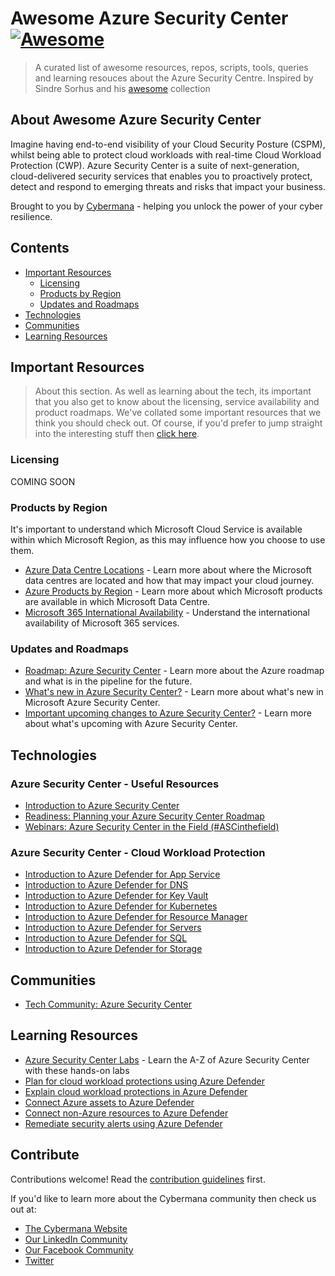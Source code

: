 # Awesome Azure Security Center [![Awesome](https://awesome.re/badge.svg)](https://awesome.re)

> A curated list of awesome resources, repos, scripts, tools, queries and learning resouces about the Azure Security Centre. Inspired by Sindre Sorhus and his [awesome](https://github.com/sindresorhus/awesome) collection

## About Awesome Azure Security Center

Imagine having end-to-end visibility of your Cloud Security Posture (CSPM), whilst being able to protect cloud workloads with real-time Cloud Workload Protection (CWP). Azure Security Center is a suite of next-generation, cloud-delivered security services that enables you to proactively protect, detect and respond to emerging threats and risks that impact your business.

Brought to you by [Cybermana](https://www.cybermana.net) - helping you unlock the power of your cyber resilience.

## Contents

- [Important Resources](#important-resources)
  - [Licensing](#licensing)
  - [Products by Region](#products-by-region)
  - [Updates and Roadmaps](#updates-and-roadmaps)
- [Technologies](#technologies)
- [Communities](##communities)
- [Learning Resources](##learning-resources)

## Important Resources

> About this section. As well as learning about the tech, its important that you also get to know about the licensing, service availability and product roadmaps. We've collated some important resources that we think you should check out. Of course, if you'd prefer to jump straight into the interesting stuff then [click here](##technologies).

### Licensing

COMING SOON

### Products by Region

It's important to understand which Microsoft Cloud Service is available within which Microsoft Region, as this may influence how you choose to use them.

- [Azure Data Centre Locations](https://azure.microsoft.com/en-gb/global-infrastructure/geographies/) - Learn more about where the Microsoft data centres are located and how that may impact your cloud journey.
- [Azure Products by Region](https://azure.microsoft.com/en-us/global-infrastructure/services/) - Learn more about which Microsoft products are available in which Microsoft Data Centre.
- [Microsoft 365 International Availability](https://www.microsoft.com/en-gb/microsoft-365/business/international-availability) - Understand the international availability of Microsoft 365 services.

### Updates and Roadmaps

- [Roadmap: Azure Security Center](https://azure.microsoft.com/en-us/updates/?category=security&query=azure%20security%20center) - Learn more about the Azure roadmap and what is in the pipeline for the future.
- [What's new in Azure Security Center?](https://docs.microsoft.com/en-us/azure/security-center/release-notes) - Learn more about what's new in Microsoft Azure Security Center.
- [Important upcoming changes to Azure Security Center?](https://docs.microsoft.com/en-us/azure/security-center/upcoming-changes) - Learn more about what's upcoming with Azure Security Center.

## Technologies

### Azure Security Center - Useful Resources

- [Introduction to Azure Security Center](https://docs.microsoft.com/en-gb/azure/security-center/security-center-introduction)
- [Readiness: Planning your Azure Security Center Roadmap](https://docs.microsoft.com/en-gb/azure/security-center/security-center-readiness-roadmap)
- [Webinars: Azure Security Center in the Field (#ASCinthefield)](https://www.youtube.com/hashtag/ascinthefield)

### Azure Security Center - Cloud Workload Protection

- [Introduction to Azure Defender for App Service](https://docs.microsoft.com/en-gb/azure/security-center/defender-for-app-service-introduction)
- [Introduction to Azure Defender for DNS](https://docs.microsoft.com/en-gb/azure/security-center/defender-for-dns-introduction)
- [Introduction to Azure Defender for Key Vault](https://docs.microsoft.com/en-gb/azure/security-center/defender-for-key-vault-introduction)
- [Introduction to Azure Defender for Kubernetes](https://docs.microsoft.com/en-gb/azure/security-center/defender-for-kubernetes-introduction)
- [Introduction to Azure Defender for Resource Manager](https://docs.microsoft.com/en-gb/azure/security-center/defender-for-resource-manager-introduction)
- [Introduction to Azure Defender for Servers](https://docs.microsoft.com/en-gb/azure/security-center/defender-for-servers-introduction)
- [Introduction to Azure Defender for SQL](https://docs.microsoft.com/en-gb/azure/security-center/defender-for-sql-introduction)
- [Introduction to Azure Defender for Storage](https://docs.microsoft.com/en-gb/azure/security-center/defender-for-storage-introduction)

## Communities

- [Tech Community: Azure Security Center](https://techcommunity.microsoft.com/t5/azure-security-center/bg-p/AzureSecurityCenterBlog)

## Learning Resources

- [Azure Security Center Labs](https://github.com/Azure/Azure-Security-Center/tree/master/Labs) - Learn the A-Z of Azure Security Center with these hands-on labs
- [Plan for cloud workload protections using Azure Defender](https://docs.microsoft.com/en-gb/learn/modules/what-is-azure-defender/)
- [Explain cloud workload protections in Azure Defender](https://docs.microsoft.com/en-gb/learn/modules/understand-azure-defender-cloud-workload-protection/)
- [Connect Azure assets to Azure Defender](https://docs.microsoft.com/en-gb/learn/modules/connect-azure-assets-to-azure-defender/)
- [Connect non-Azure resources to Azure Defender](https://docs.microsoft.com/en-gb/learn/modules/connect-non-azure-machines-to-azure-defender/)
- [Remediate security alerts using Azure Defender](https://docs.microsoft.com/en-gb/learn/modules/remediate-azure-defender-security-alerts/)

## Contribute

Contributions welcome! Read the [contribution guidelines](contributing.md) first.

If you'd like to learn more about the Cybermana community then check us out at:

- [The Cybermana Website](https://www.cybermana.net)
- [Our LinkedIn Community](https://www.linkedin.com/company/cybermana)
- [Our Facebook Community](https://www.facebook.com/cybermanaUK/ )
- [Twitter](https://twitter.com/CybermanaUK )

